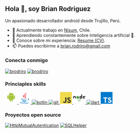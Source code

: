 ## Hola 👋, soy Brian Rodriguez

Un apasionado desarrollador android desde Trujillo, Perú.



- 🔭 Actualmente trabajo en [Nisum](https://www.nisum.com/es/), Chile.
- 🌱 Aprendiendo constantemente sobre Inteligencia artificial 🤖.
- 📄 Conoce sobre mi experiencia: [Resume (CV)](/CV_BrianRodriguez.pdf).
- 📫 Puedes escribirme a brian.rodriro@gmail.com


### Conecta conmigo

<a href="https://twitter.com/brodriro" target="blank"><img align="center" src="https://raw.githubusercontent.com/rahuldkjain/github-profile-readme-generator/master/src/images/icons/Social/twitter.svg" alt="brodriro" height="24" width="36" /></a>
<a href="https://linkedin.com/in/brodriro" target="blank"><img align="center" src="https://raw.githubusercontent.com/rahuldkjain/github-profile-readme-generator/master/src/images/icons/Social/linked-in-alt.svg" alt="brodriro" height="24" width="36" /></a>
</p>


### Princiaples skills
<p align="left"> 
<a href="https://developer.android.com" target="_blank" rel="noreferrer"> <img src="https://raw.githubusercontent.com/devicons/devicon/master/icons/android/android-original-wordmark.svg" alt="android" width="40" height="40"/> </a> 
  <a href="https://www.java.com" target="_blank" rel="noreferrer"> <img src="https://raw.githubusercontent.com/devicons/devicon/master/icons/java/java-original.svg" alt="java" width="40" height="40"/> </a> 
<a href="https://kotlinlang.org" target="_blank" rel="noreferrer"> <img src="https://www.vectorlogo.zone/logos/kotlinlang/kotlinlang-icon.svg" alt="kotlin" width="40" height="40"/> </a> 
 <a href="https://git-scm.com/" target="_blank" rel="noreferrer"> <img src="https://www.vectorlogo.zone/logos/git-scm/git-scm-icon.svg" alt="git" width="40" height="40"/> </a> 
  <a href="https://developer.mozilla.org/en-US/docs/Web/JavaScript" target="_blank" rel="noreferrer"> <img src="https://raw.githubusercontent.com/devicons/devicon/master/icons/javascript/javascript-original.svg" alt="javascript" width="40" height="40"/> </a> 
   <a href="https://nodejs.org" target="_blank" rel="noreferrer"> <img src="https://raw.githubusercontent.com/devicons/devicon/master/icons/nodejs/nodejs-original-wordmark.svg" alt="nodejs" width="40" height="40"/> </a>  
     <a href="https://dart.dev" target="_blank" rel="noreferrer"> <img src="https://www.vectorlogo.zone/logos/dartlang/dartlang-icon.svg" alt="dart" width="40" height="40"/> </a> 
  <a href="https://www.typescriptlang.org/" target="_blank" rel="noreferrer"> <img src="https://raw.githubusercontent.com/devicons/devicon/master/icons/typescript/typescript-original.svg" alt="typescript" width="40" height="40"/> </a>  </p>



### Proyectos open source
[![HttpMutualAutentication](https://github-readme-stats.vercel.app/api/pin/?username=brodriro&repo=HttpMutualAuthentication)](https://github.com/brodriro/HttpMutualAuthentication)
[![SQLHelper](https://github-readme-stats.vercel.app/api/pin/?username=brodriro&repo=FlutterSQLHelper)](https://github.com/brodriro/FlutterSQLHelper)

